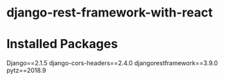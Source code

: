 # django-rest-framework-with-react

# Installed Packages
Django==2.1.5
django-cors-headers==2.4.0
djangorestframework==3.9.0
pytz==2018.9
